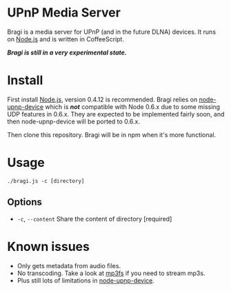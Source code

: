 # UPnP Media Server

Bragi is a media server for UPnP (and in the future DLNA) devices. It runs on [Node.js] and is written in CoffeeScript.

___Bragi is still in a very experimental state.___

# Install

First install [Node.js], version 0.4.12 is recommended. Bragi relies on [node-upnp-device] which is ___not___ compatible with Node 0.6.x due to some missing UDP features in 0.6.x. They are expected to be implemented fairly soon, and then node-upnp-device will be ported to 0.6.x.

Then clone this repository. Bragi will be in npm when it's more functional.

# Usage

    ./bragi.js -c [directory]

## Options
* `-c`, `--content` Share the content of directory [required]

# Known issues

* Only gets metadata from audio files.
* No transcoding. Take a look at [mp3fs](http://mp3fs.sourceforge.net/) if you need to stream mp3s.
* Plus still lots of limitations in [node-upnp-device].

[upnp]: http://upnp.org
[node-upnp-device]: https://github.com/jacobrask/node-upnp-device
[node.js]: http://nodejs.org
